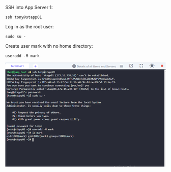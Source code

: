 SSH into App Server 1:  
``` 
ssh tony@stapp01

```   

Log in as the root user:  
```
sudo su -
```  

Create user mark with no home directory:  
``` 
useradd -M mark
```  

![image](/images/user.PNG)  